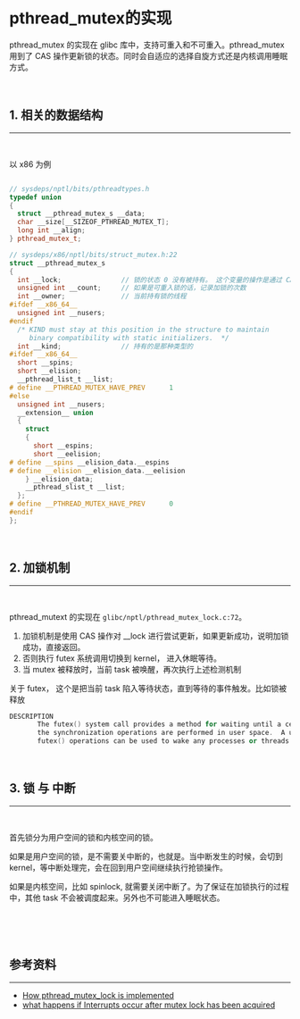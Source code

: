 # pthread_mutex的实现

pthread_mutex 的实现在 glibc 库中，支持可重入和不可重入。pthread_mutex 用到了 CAS 操作更新锁的状态。同时会自适应的选择自旋方式还是内核调用睡眠方式。


<br>

## 1. 相关的数据结构
----
<br>

以 x86 为例

``` cpp

// sysdeps/nptl/bits/pthreadtypes.h
typedef union
{
  struct __pthread_mutex_s __data;
  char __size[__SIZEOF_PTHREAD_MUTEX_T];
  long int __align;
} pthread_mutex_t;

// sysdeps/x86/nptl/bits/struct_mutex.h:22
struct __pthread_mutex_s
{
  int __lock;               // 锁的状态 0 没有被持有。 这个变量的操作是通过 CAS 系列函数操作的
  unsigned int __count;     // 如果是可重入锁的话，记录加锁的次数
  int __owner;              // 当前持有锁的线程
#ifdef __x86_64__
  unsigned int __nusers;
#endif
  /* KIND must stay at this position in the structure to maintain
     binary compatibility with static initializers.  */
  int __kind;               // 持有的是那种类型的
#ifdef __x86_64__
  short __spins;
  short __elision;
  __pthread_list_t __list;
# define __PTHREAD_MUTEX_HAVE_PREV      1
#else
  unsigned int __nusers;
  __extension__ union
  {
    struct
    {
      short __espins;
      short __eelision;
# define __spins __elision_data.__espins
# define __elision __elision_data.__eelision
    } __elision_data;
    __pthread_slist_t __list;
  };
# define __PTHREAD_MUTEX_HAVE_PREV      0
#endif
};
```

<br>

## 2. 加锁机制
----
<br>

pthread_mutext 的实现在 ```glibc/nptl/pthread_mutex_lock.c:72```。

1. 加锁机制是使用 CAS 操作对 __lock 进行尝试更新，如果更新成功，说明加锁成功，直接返回。
2. 否则执行 futex 系统调用切换到 kernel， 进入休眠等待。
3. 当 mutex 被释放时，当前 task 被唤醒，再次执行上述检测机制


关于 futex， 这个是把当前 task 陷入等待状态，直到等待的事件触发。比如锁被释放

``` cpp
DESCRIPTION
       The futex() system call provides a method for waiting until a certain condition becomes true.  It is typically used as a blocking construct in the context of shared-memory synchronization.  When using futexes, the majority of
       the synchronization operations are performed in user space.  A user-space program employs the futex() system call only when it is likely that the program has to block for a longer time until the condition becomes true.  Other
       futex() operations can be used to wake any processes or threads waiting for a particular condition.
```

<br>

## 3. 锁 与 中断
----
<br>

首先锁分为用户空间的锁和内核空间的锁。

如果是用户空间的锁，是不需要关中断的，也就是。当中断发生的时候，会切到kernel，等中断处理完，会在回到用户空间继续执行抢锁操作。

如果是内核空间，比如 spinlock, 就需要关闭中断了。为了保证在加锁执行的过程中，其他 task 不会被调度起来。另外也不可能进入睡眠状态。


<br><br><br>

## 参考资料
----

* [How pthread_mutex_lock is implemented](https://stackoverflow.com/questions/5095781/how-pthread-mutex-lock-is-implemented)
* [what happens if Interrupts occur after mutex lock has been acquired](https://stackoverflow.com/questions/22218365/what-happens-if-interrupts-occur-after-mutex-lock-has-been-acquired)